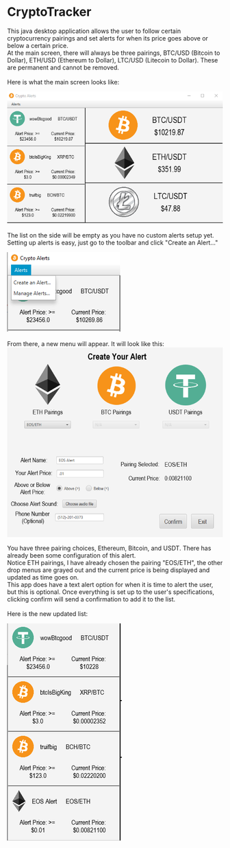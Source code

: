 # CryptoTracker
This java desktop application allows the user to follow certain cryptocurrency pairings and set alerts for when its price goes above or below a certain price. <br>
At the main screen, there will always be three pairings, BTC/USD (Bitcoin to Dollar), ETH/USD (Ethereum to Dollar), LTC/USD (Litecoin to Dollar). These are permanent and cannot be removed. <br> <br>
Here is what the main screen looks like:

![Image of Main screen](Pictures/Main.png)
<br><br>
The list on the side will be empty as you have no custom alerts setup yet. Setting up alerts is easy, just go to the toolbar and click "Create an Alert..."

![Image of Toolbar Navigation](Pictures/alerts.png)
<br><br>
From there, a new menu will appear. It will look like this:
![Image of Create Alert](Pictures/createAlert.png)

You have three pairing choices, Ethereum, Bitcoin, and USDT. There has already been some configuration of this alert.
<br>
Notice ETH pairings, I have already chosen the pairing "EOS/ETH", the other drop menus are grayed out and the current price is being displayed and updated as time goes on.
<br>
This app does have a text alert option for when it is time to alert the user, but this is optional.
Once everything is set up to the user's specifications, clicking confirm will send a confirmation to add it to the list.
<br>
<br>
Here is the new updated list:

![Image of updated list](Pictures/listUpdated.png)
